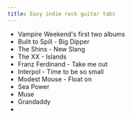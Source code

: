```yaml
---
title: Easy indie rock guitar tabs
---
```

- Vampire Weekend's first two albums
- Built to Spill - Big Dipper
- The Shins - New Slang
- The XX - Islands
- Franz Ferdinand - Take me out
- Interpol - Time to be so small
- Modest Mouse - Float on
- Sea Power
- Muse
- Grandaddy
- 